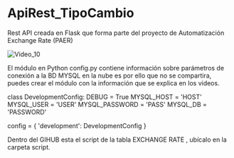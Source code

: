 # ApiRest_TipoCambio
Rest API creada en Flask que forma parte del proyecto de Automatización Exchange Rate (PAER)


![Video_10](https://user-images.githubusercontent.com/7143758/223303768-8c8ee266-97f1-4534-a884-1419317fa57d.png)

El módulo en Python config.py contiene información sobre parámetros de conexión a la BD MYSQL en la nube es por ello que no se compartira, puedes crear el módulo con la información que se explica en los videos.

class DevelopmentConfig:
    DEBUG = True
    MYSQL_HOST = 'HOST'
    MYSQL_USER = 'USER'
    MYSQL_PASSWORD = 'PASS'
    MYSQL_DB = 'PASSWORD'


config = {
    'development': DevelopmentConfig
}

Dentro del GIHUB esta el script de la tabla EXCHANGE RATE , ubícalo en la carpeta script.

